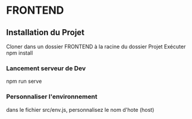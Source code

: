 # FRONTEND

## Installation du Projet
Cloner dans un dossier FRONTEND à la racine du dossier Projet
Exécuter 
    npm install

### Lancement serveur de Dev

npm run serve


### Personnaliser l'environnement

dans le fichier src/env.js, personnalisez le nom d'hote (host)
